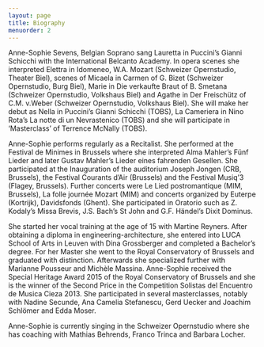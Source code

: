 ```yaml
---
layout: page
title: Biography
menuorder: 2
---
```



Anne-Sophie Sevens, Belgian Soprano sang Lauretta in Puccini’s Gianni Schicchi with the International Belcanto Academy. In opera scenes she interpreted Elettra in Idomeneo, W.A. Mozart (Schweizer Opernstudio, Theater Biel), scenes of Micaela in Carmen of G. Bizet (Schweizer Opernstudio, Burg Biel), Marie in Die verkaufte Braut of B. Smetana (Schweizer Opernstudio, Volkshaus Biel) and Agathe in Der Freischütz of C.M. v.Weber (Schweizer Opernstudio, Volkshaus Biel). She will make her debut as Nella in Puccini’s Gianni Schicchi (TOBS), La Cameriera in Nino Rota’s La notte di un Nevrastenico (TOBS) and she will participate in ‘Masterclass’ of Terrence McNally (TOBS).

Anne-Sophie performs regularly as a Recitalist. She performed at the Festival de Minimes in Brussels where she interpreted Alma Mahler’s Fünf Lieder and later Gustav Mahler’s Lieder eines fahrenden Gesellen. She participated at the Inauguration of the auditorium Joseph Jongen (CRB, Brussels), the Festival Courants d’Air (Brussels) and the Festival Musiq’3 (Flagey, Brussels). Further concerts were Le Lied postromantique (MIM, Brussels), La folle journée Mozart (MIM) and concerts organized by Euterpe (Kortrijk), Davidsfonds (Ghent). She participated in Oratorio such as Z. Kodaly’s Missa Brevis, J.S. Bach’s St John and G.F. Händel’s Dixit Dominus.

She started her vocal training at the age of 15 with Martine Reyners. After obtaining a diploma in engineering-architecture, she entered into LUCA School of Arts in Leuven with Dina Grossberger and completed a Bachelor’s degree. For her Master she went to the Royal Conservatory of Brussels and graduated with distinction. Afterwards she specialized further with Marianne Pousseur and Michèle Massina. Anne-Sophie received the Special Heritage Award 2015 of the Royal Conservatory of Brussels and she is the winner of the Second Price in the Competition Solistas del Encuentro de Musica Cieza 2013. She participated in several masterclasses, notably with Nadine Secunde, Ana Camelia Stefanescu, Gerd Uecker and Joachim Schlömer and Edda Moser.

Anne-Sophie is currently singing in the Schweizer Opernstudio where she has coaching with Mathias Behrends, Franco Trinca and Barbara Locher.


